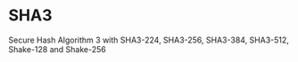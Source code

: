 # SHA3
Secure Hash Algorithm 3 with SHA3-224, SHA3-256, SHA3-384, SHA3-512, Shake-128 and Shake-256
